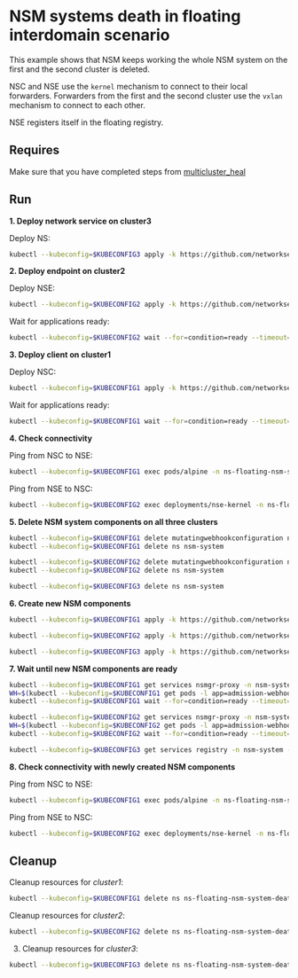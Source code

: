 # NSM systems death in floating interdomain scenario

This example shows that NSM keeps working the whole NSM system on the first and the second cluster is deleted.

NSC and NSE use the `kernel` mechanism to connect to their local forwarders.
Forwarders from the first and the second cluster use the `vxlan` mechanism to connect to each other.

NSE registers itself in the floating registry.


## Requires

Make sure that you have completed steps from [multicluster_heal](../)

## Run

**1. Deploy network service on cluster3**

Deploy NS:
```bash
kubectl --kubeconfig=$KUBECONFIG3 apply -k https://github.com/networkservicemesh/deployments-k8s/examples/multicluster_heal/floating-nsm-system-death/cluster3?ref=6cc55c0866c72cf468b14d0a26b1739d84580ec0
```

**2. Deploy endpoint on cluster2**

Deploy NSE:
```bash
kubectl --kubeconfig=$KUBECONFIG2 apply -k https://github.com/networkservicemesh/deployments-k8s/examples/multicluster_heal/floating-nsm-system-death/cluster2?ref=6cc55c0866c72cf468b14d0a26b1739d84580ec0
```

Wait for applications ready:
```bash
kubectl --kubeconfig=$KUBECONFIG2 wait --for=condition=ready --timeout=1m pod -l app=nse-kernel -n ns-floating-nsm-system-death
```

**3. Deploy client on cluster1**

Deploy NSC:
```bash
kubectl --kubeconfig=$KUBECONFIG1 apply -k https://github.com/networkservicemesh/deployments-k8s/examples/multicluster_heal/floating-nsm-system-death/cluster1?ref=6cc55c0866c72cf468b14d0a26b1739d84580ec0
```

Wait for applications ready:
```bash
kubectl --kubeconfig=$KUBECONFIG1 wait --for=condition=ready --timeout=5m pod -l app=alpine -n ns-floating-nsm-system-death
```

**4. Check connectivity**

Ping from NSC to NSE:
```bash
kubectl --kubeconfig=$KUBECONFIG1 exec pods/alpine -n ns-floating-nsm-system-death -- ping -c 4 172.16.1.2
```

Ping from NSE to NSC:
```bash
kubectl --kubeconfig=$KUBECONFIG2 exec deployments/nse-kernel -n ns-floating-nsm-system-death -- ping -c 4 172.16.1.3
```

**5. Delete NSM system components on all three clusters**

```bash
kubectl --kubeconfig=$KUBECONFIG1 delete mutatingwebhookconfiguration nsm-mutating-webhook
kubectl --kubeconfig=$KUBECONFIG1 delete ns nsm-system
```

```bash
kubectl --kubeconfig=$KUBECONFIG2 delete mutatingwebhookconfiguration nsm-mutating-webhook
kubectl --kubeconfig=$KUBECONFIG2 delete ns nsm-system
```

```bash
kubectl --kubeconfig=$KUBECONFIG3 delete ns nsm-system
```

**6. Create new NSM components**

```bash
kubectl --kubeconfig=$KUBECONFIG1 apply -k https://github.com/networkservicemesh/deployments-k8s/examples/multicluster/clusters-configuration/cluster1?ref=6cc55c0866c72cf468b14d0a26b1739d84580ec0
```

```bash
kubectl --kubeconfig=$KUBECONFIG2 apply -k https://github.com/networkservicemesh/deployments-k8s/examples/multicluster/clusters-configuration/cluster2?ref=6cc55c0866c72cf468b14d0a26b1739d84580ec0
```

```bash
kubectl --kubeconfig=$KUBECONFIG3 apply -k https://github.com/networkservicemesh/deployments-k8s/examples/multicluster/clusters-configuration/cluster3?ref=6cc55c0866c72cf468b14d0a26b1739d84580ec0
```

**7. Wait until new NSM components are ready**

```bash
kubectl --kubeconfig=$KUBECONFIG1 get services nsmgr-proxy -n nsm-system -o go-template='{{index (index (index (index .status "loadBalancer") "ingress") 0) "ip"}}'
WH=$(kubectl --kubeconfig=$KUBECONFIG1 get pods -l app=admission-webhook-k8s -n nsm-system --template '{{range .items}}{{.metadata.name}}{{"\n"}}{{end}}')
kubectl --kubeconfig=$KUBECONFIG1 wait --for=condition=ready --timeout=1m pod ${WH} -n nsm-system
```

```bash
kubectl --kubeconfig=$KUBECONFIG2 get services nsmgr-proxy -n nsm-system -o go-template='{{index (index (index (index .status "loadBalancer") "ingress") 0) "ip"}}'
WH=$(kubectl --kubeconfig=$KUBECONFIG2 get pods -l app=admission-webhook-k8s -n nsm-system --template '{{range .items}}{{.metadata.name}}{{"\n"}}{{end}}')
kubectl --kubeconfig=$KUBECONFIG2 wait --for=condition=ready --timeout=1m pod ${WH} -n nsm-system
```

```bash
kubectl --kubeconfig=$KUBECONFIG3 get services registry -n nsm-system -o go-template='{{index (index (index (index .status "loadBalancer") "ingress") 0) "ip"}}'
```

**8. Check connectivity with newly created NSM components**

Ping from NSC to NSE:
```bash
kubectl --kubeconfig=$KUBECONFIG1 exec pods/alpine -n ns-floating-nsm-system-death -- ping -c 4 172.16.1.2
```

Ping from NSE to NSC:
```bash
kubectl --kubeconfig=$KUBECONFIG2 exec deployments/nse-kernel -n ns-floating-nsm-system-death -- ping -c 4 172.16.1.3
```


## Cleanup

Cleanup resources for *cluster1*:
```bash
kubectl --kubeconfig=$KUBECONFIG1 delete ns ns-floating-nsm-system-death
```

Cleanup resources for *cluster2*:
```bash
kubectl --kubeconfig=$KUBECONFIG2 delete ns ns-floating-nsm-system-death
```

3. Cleanup resources for *cluster3*:
```bash
kubectl --kubeconfig=$KUBECONFIG3 delete ns ns-floating-nsm-system-death
```

